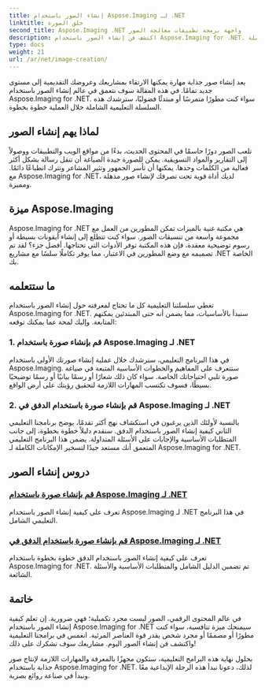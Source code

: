 ```yaml
---
title: إنشاء الصور باستخدام Aspose.Imaging لـ .NET
linktitle: خلق الصورة
second_title: Aspose.Imaging .NET واجهة برمجة تطبيقات معالجة الصور
description: اكتشف فن إنشاء الصور باستخدام Aspose.Imaging for .NET. تعلم كيفية صياغة صور مذهلة في هذه السلسلة التعليمية الشاملة.
type: docs
weight: 21
url: /ar/net/image-creation/
---
```


يعد إنشاء صور جذابة مهارة يمكنها الارتقاء بمشاريعك وعروضك التقديمية إلى مستوى جديد تمامًا. في هذه المقالة سوف نتعمق في عالم إنشاء الصور باستخدام Aspose.Imaging for .NET. سواء كنت مطورًا متمرسًا أو مبتدئًا فضوليًا، سترشدك هذه السلسلة التعليمية الشاملة خلال العملية خطوة بخطوة.

## لماذا يهم إنشاء الصور

تلعب الصور دورًا حاسمًا في المحتوى الحديث، بدءًا من مواقع الويب والتطبيقات ووصولاً إلى التقارير والمواد التسويقية. يمكن للصورة جيدة الصياغة أن تنقل رسالة بشكل أكثر فعالية من الكلمات وحدها. يمكنها أن تأسر الجمهور وتثير المشاعر وتترك انطباعًا دائمًا. مع Aspose.Imaging for .NET، لديك أداة قوية تحت تصرفك لإنشاء صور مذهلة ومميزة.

## ميزة Aspose.Imaging

Aspose.Imaging for .NET هي مكتبة غنية بالميزات تمكن المطورين من العمل مع مجموعة واسعة من تنسيقات الصور. سواء كنت تتطلع إلى إنشاء أيقونات بسيطة أو رسوم توضيحية معقدة، فإن هذه المكتبة توفر الأدوات التي تحتاجها. أفضل جزء؟ لقد تم تصميمه مع وضع المطورين في الاعتبار، مما يوفر تكاملًا سلسًا مع مشاريع .NET الخاصة بك.

## ما ستتعلمه

تغطي سلسلتنا التعليمية كل ما تحتاج لمعرفته حول إنشاء الصور باستخدام Aspose.Imaging for .NET. سنبدأ بالأساسيات، مما يضمن أنه حتى المبتدئين يمكنهم المتابعة. وإليك لمحة عما يمكنك توقعه:

### 1. قم بإنشاء صورة باستخدام Aspose.Imaging لـ .NET
   في هذا البرنامج التعليمي، سنرشدك خلال عملية إنشاء صورتك الأولى باستخدام Aspose.Imaging. ستتعرف على المفاهيم والخطوات الأساسية المتبعة في صياغة صورة تلبي احتياجاتك الخاصة. سواء كان ذلك شعارًا أو رسمًا بيانيًا أو رسمًا توضيحيًا بسيطًا، فسوف تكتسب المهارات اللازمة لتحقيق رؤيتك على أرض الواقع.

### 2. قم بإنشاء صورة باستخدام الدفق في Aspose.Imaging لـ .NET
   بالنسبة لأولئك الذين يرغبون في استكشاف نهج أكثر تقدمًا، يوضح برنامجنا التعليمي الثاني كيفية إنشاء الصور باستخدام الدفق. سنقدم دليلاً خطوة بخطوة، إلى جانب المتطلبات الأساسية والإجابات على الأسئلة المتداولة. يضمن هذا البرنامج التعليمي المتعمق أنك مستعد جيدًا لتسخير الإمكانات الكاملة لـ Aspose.Imaging for .NET.

## دروس إنشاء الصور
### [قم بإنشاء صورة باستخدام Aspose.Imaging لـ .NET](./create-an-image/)
تعرف على كيفية إنشاء الصور باستخدام Aspose.Imaging لـ .NET في هذا البرنامج التعليمي الشامل.
### [قم بإنشاء صورة باستخدام الدفق في Aspose.Imaging لـ .NET](./create-image-using-stream/)
تعرف على كيفية إنشاء الصور باستخدام الدفق خطوة بخطوة باستخدام Aspose.Imaging for .NET. تم تضمين الدليل الشامل والمتطلبات الأساسية والأسئلة الشائعة.

## خاتمة

في عالم المحتوى الرقمي، الصور ليست مجرد تكميلية؛ فهي ضرورية. إن تعلم كيفية إنشاء الصور باستخدام Aspose.Imaging for .NET سيمنحك ميزة تنافسية، سواء كنت مطورًا أو مصممًا أو مجرد شخص يقدر قوة العناصر المرئية. انغمس في برامجنا التعليمية واكتشف فن إنشاء الصور اليوم. مشاريعك سوف تشكرك على ذلك!

بحلول نهاية هذه البرامج التعليمية، ستكون مجهزًا بالمعرفة والمهارات اللازمة لإنتاج صور جذابة باستخدام Aspose.Imaging for .NET. لذلك، دعونا نبدأ هذه الرحلة الإبداعية معًا ونبدأ في صناعة روائع بصرية.